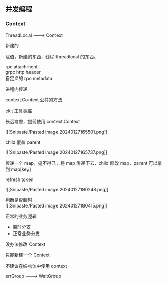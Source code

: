 ## 并发编程

### Context

ThreadLocal ---> Context

新建的

赋值，新建的东西，线程 threadlocal 的东西。

rpc attachment  
grpc http header  
自定义的 rpc metadata

进程内传递  

context.Context 公共的方法

ekit 工具类库

长远考虑，提前使用 context.Context

![[Snipaste/Pasted image 20240127165501.png]]

child 覆盖 parent

![[Snipaste/Pasted image 20240127165737.png]]

传递一个 map，逼不得已，将 map 传递下去，child 修改 map，parent 可以拿到 map[key]

refresh token

![[Snipaste/Pasted image 20240127180248.png]]

判断是否超时  
![[Snipaste/Pasted image 20240127180415.png]]

正常的业务逻辑

- 超时分支
- 正常业务分支

没办法修改 Context

只能新建一个 Context

不建议在结构体中使用 context

errGroup ---> WaitGroup
